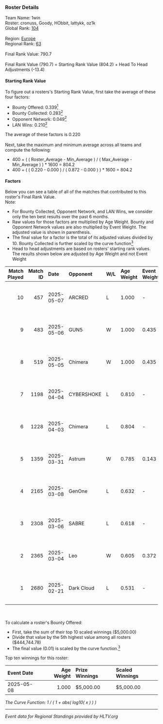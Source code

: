 ### Roster Details<br />
Team Name: 1win<br />
Roster: cronuss, Goody, HObbit, lattykk, oz1k<br />
Global Rank: [104](../../standings_global_2025_06_02.md)<br />
<br />
Region: [Europe]( ../../standings_europe_2025_06_02.md)<br />
Regional Rank: [63]( ../../standings_europe_2025_06_02.md)<br />
<br />
Final Rank Value:  790.7<br />
<br />
Final Rank Value (790.7) = Starting Rank Value (804.2) + Head To Head Adjustments (-13.4)<br />

#### Starting Rank Value<br />
To figure out a rosters's Starting Rank Value, first take the average of these four factors:<br />
- Bounty Offered: 0.339[<sup>1</sup>](#table2)
- Bounty Collected: 0.283[<sup>2</sup>](#table1)
- Opponent Network: 0.049[<sup>2</sup>](#table1)
- LAN Wins: 0.210[<sup>2</sup>](#table1)

The average of these factors is 0.220<br />
<br />
Next, take the maximum and minimum average across all teams and compute the following:<br />
- 400 + ( ( Roster_Average - Min_Average ) / ( Max_Average - Min_Average ) ) * 1600 = 804.2
- 400 + ( ( 0.220 - 0.000 ) / ( 0.872 - 0.000 ) ) * 1600 = 804.2


#### Factors<br />
Below you can see a table of all of the matches that contributed to this roster's Final Rank Value.<br />
Note:<br />

- For Bounty Collected, Opponent Network, and LAN Wins, we consider only the ten best results over the past 6 months.
- Raw values for those factors are multiplied by Age Weight. Bounty and Opponent Network values are also multiplied by Event Weight. The adjusted value is shown in parenthesis.
- The final value for a factor is the total of its adjusted values divided by 10. Bounty Collected is further scaled by the curve function[<sup>3</sup>](#curveFunction)
- Head to head adjustments are based on rosters' starting rank values. The results shown below are adjusted by Age Weight and not Event Weight
<span id="table1"></span><br />


| Match Played | Match ID | Date       | Opponent   | W/L | Age Weight | Event Weight | Bounty Collected | Opponent Network | LAN Wins  | H2H Adj. | Roster                                |
| -: | -: | :- | :- | :- | :- | :- | :- | :- | :- | -: | :- |
|           10 |      457 | 2025-05-07 | ARCRED     | L   | 1.000      | -            | -                | -                | -         |    -9.68 | cronuss, Goody, HObbit, lattykk, oz1k |
|            9 |      483 | 2025-05-06 | GUN5       | W   | 1.000      | 0.435        | 0.052 (0.023)    | 0.612 (0.266)    | 1 (1.000) |    21.91 | cronuss, Goody, HObbit, lattykk, oz1k |
|            8 |      519 | 2025-05-05 | Chimera    | W   | 1.000      | 0.435        | 0.001 (0.000)    | 0.165 (0.071)    | 1 (1.000) |    11.34 | cronuss, Goody, HObbit, lattykk, oz1k |
|            7 |     1198 | 2025-04-04 | CYBERSHOKE | L   | 0.810      | -            | -                | -                | -         |    -7.35 | cronuss, Goody, HObbit, klain, oz1k   |
|            6 |     1228 | 2025-04-03 | Chimera    | L   | 0.804      | -            | -                | -                | -         |   -16.52 | cronuss, Goody, HObbit, klain, oz1k   |
|            5 |     1359 | 2025-03-31 | Astrum     | W   | 0.785      | 0.143        | 0.057 (0.006)    | 0.890 (0.100)    | 0 (0.000) |    19.16 | cronuss, Goody, HObbit, klain, oz1k   |
|            4 |     2165 | 2025-03-08 | GenOne     | L   | 0.632      | -            | -                | -                | -         |   -13.86 | cronuss, HObbit, klain, oz1k, SANJI   |
|            3 |     2308 | 2025-03-06 | SABRE      | L   | 0.618      | -            | -                | -                | -         |   -11.51 | cronuss, HObbit, klain, oz1k, SANJI   |
|            2 |     2365 | 2025-03-04 | Leo        | W   | 0.605      | 0.372        | 0.001 (0.000)    | 0.246 (0.055)    | 0 (0.000) |     5.90 | cronuss, HObbit, klain, oz1k, SANJI   |
|            1 |     2680 | 2025-02-21 | Dark Cloud | L   | 0.531      | -            | -                | -                | -         |   -12.85 | cronuss, HObbit, klain, oz1k, sh1geo  |

<br />
<span id="table2"></span><br />
To calculate a roster's Bounty Offered:<br />

- First, take the sum of their top 10 scaled winnings ($5,000.00)
- Divide that value by the 5th highest value among all rosters ($444,744.78)
- The final value (0.01) is scaled by the curve function.[<sup>3</sup>](#curveFunction)

Top ten winnings for this roster:<br />

| Event Date | Age Weight | Prize Winnings | Scaled Winnings |
| :- | -: | :- | :- |
| 2025-05-08 |      1.000 | $5,000.00      | $5,000.00       |


<span id="curveFunction"></span>_The Curve Function: 1 / ( 1 + abs( log10( x ) ) )_<br />

---
_Event data for Regional Standings provided by HLTV.org_<br />
